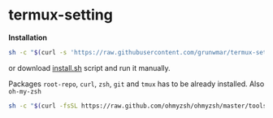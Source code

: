 # termux-setting
**Installation**

```bash
sh -c "$(curl -s 'https://raw.githubusercontent.com/grunwmar/termux-setting/new-main/install.sh')"
```

or download [install.sh](https://raw.githubusercontent.com/grunwmar/termux-setting/new-main/install.sh) script and run it manually.

Packages `root-repo`, `curl`, `zsh`, `git`  and `tmux`  has to be already installed.
Also `oh-my-zsh`
```bash
sh -c "$(curl -fsSL https://raw.github.com/ohmyzsh/ohmyzsh/master/tools/install.sh)"
```
